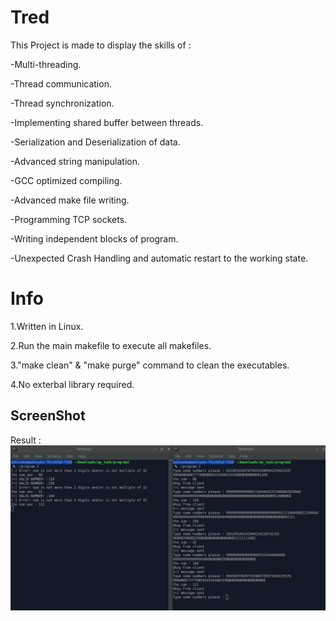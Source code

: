 # Tred

This Project is made to display the skills of :

-Multi-threading.

-Thread communication.

-Thread synchronization.

-Implementing shared buffer between threads.

-Serialization and Deserialization of data.

-Advanced string manipulation.

-GCC optimized compiling.

-Advanced make file writing.

-Programming TCP sockets.

-Writing independent blocks of program.

-Unexpected Crash Handling and automatic restart to the working state.


# Info

1.Written in Linux.

2.Run the main makefile to execute all makefiles.

3."make clean" & "make purge" command to clean the executables.

4.No exterbal library required.


## ScreenShot

Result : ![alt text](https://github.com/Ashinoko/Tred/blob/main/results.png "results")
